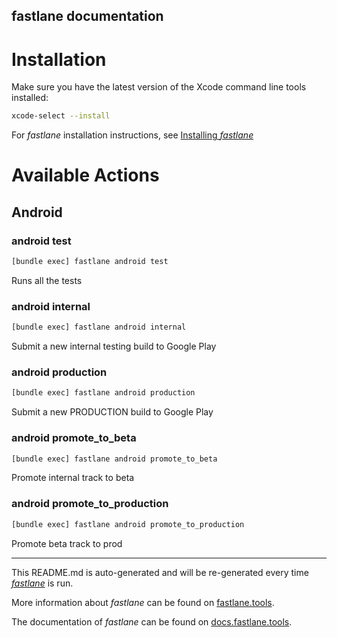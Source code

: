 fastlane documentation
----

# Installation

Make sure you have the latest version of the Xcode command line tools installed:

```sh
xcode-select --install
```

For _fastlane_ installation instructions, see [Installing _fastlane_](https://docs.fastlane.tools/#installing-fastlane)

# Available Actions

## Android

### android test

```sh
[bundle exec] fastlane android test
```

Runs all the tests

### android internal

```sh
[bundle exec] fastlane android internal
```

Submit a new internal testing build to Google Play

### android production

```sh
[bundle exec] fastlane android production
```

Submit a new PRODUCTION build to Google Play

### android promote_to_beta

```sh
[bundle exec] fastlane android promote_to_beta
```

Promote internal track to beta

### android promote_to_production

```sh
[bundle exec] fastlane android promote_to_production
```

Promote beta track to prod

----

This README.md is auto-generated and will be re-generated every time [_fastlane_](https://fastlane.tools) is run.

More information about _fastlane_ can be found on [fastlane.tools](https://fastlane.tools).

The documentation of _fastlane_ can be found on [docs.fastlane.tools](https://docs.fastlane.tools).
